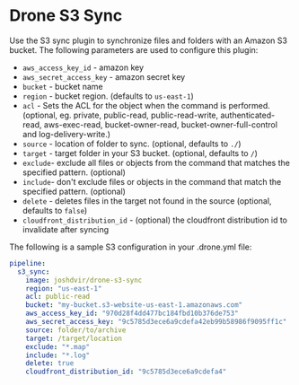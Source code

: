# Drone S3 Sync

Use the S3 sync plugin to synchronize files and folders with an Amazon S3 bucket. The following parameters are used to configure this plugin:

* `aws_access_key_id` - amazon key
* `aws_secret_access_key` - amazon secret key
* `bucket` - bucket name
* `region` - bucket region. (defaults to `us-east-1`)
* `acl`    - Sets the ACL for the object when the command is performed. (optional, eg. private, public-read, public-read-write, authenticated-read, aws-exec-read, bucket-owner-read, bucket-owner-full-control and log-delivery-write.)
* `source` - location of folder to sync. (optional, defaults to `./`)
* `target` - target folder in your S3 bucket. (optional, defaults to `/`)
* `exclude`- exclude all files or objects from the command that matches the specified pattern. (optional)
* `include`- don't exclude files or objects in the command that match the specified pattern. (optional)
* `delete` - deletes files in the target not found in the source (optional, defaults to `false`)
* `cloudfront_distribution_id` - (optional) the cloudfront distribution id to invalidate after syncing

The following is a sample S3 configuration in your .drone.yml file:

```yaml
pipeline:
  s3_sync:
    image: joshdvir/drone-s3-sync
    region: "us-east-1"
    acl: public-read
    bucket: "my-bucket.s3-website-us-east-1.amazonaws.com"
    aws_access_key_id: "970d28f4dd477bc184fbd10b376de753"
    aws_secret_access_key: "9c5785d3ece6a9cdefa42eb99b58986f9095ff1c"
    source: folder/to/archive
    target: /target/location
    exclude: "*.map"
    include: "*.log"
    delete: true
    cloudfront_distribution_id: "9c5785d3ece6a9cdefa4"
```

